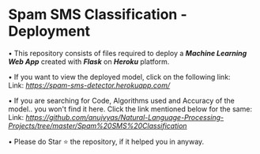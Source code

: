# Spam SMS Classification - Deployment

• This repository consists of files required to deploy a ___Machine Learning Web App___ created with ___Flask___ on ___Heroku___ platform.

• If you want to view the deployed model, click on the following link:<br />
Link: _https://spam-sms-detector.herokuapp.com/_

• If you are searching for Code, Algorithms used and Accuracy of the model.. you won't find it here. Click the link mentioned below for the same:<br />
Link: _https://github.com/anujvyas/Natural-Language-Processing-Projects/tree/master/Spam%20SMS%20Classification_

• Please do Star ⭐ the repository, if it helped you in anyway.
